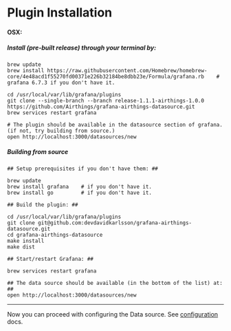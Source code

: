 # Plugin Installation

#### OSX:
##### Install (pre-built release) through your terminal by:
```
brew update
brew install https://raw.githubusercontent.com/Homebrew/homebrew-core/4e48acd1f55270fd00371e226b32184be8dbb23e/Formula/grafana.rb    # grafana 6.7.3 if you don't have it.

cd /usr/local/var/lib/grafana/plugins
git clone --single-branch --branch release-1.1.1-airthings-1.0.0 https://github.com/Airthings/grafana-airthings-datasource.git
brew services restart grafana

# The plugin should be available in the datasource section of grafana. (if not, try building from source.)
open http://localhost:3000/datasources/new
```

##### Building from source
```
## Setup prerequisites if you don't have them: ##

brew update
brew install grafana    # if you don't have it.
brew install go         # if you don't have it.

## Build the plugin: ##

cd /usr/local/var/lib/grafana/plugins
git clone git@github.com:devdavidkarlsson/grafana-airthings-datasource.git
cd grafana-airthings-datasource
make install
make dist

## Start/restart Grafana: ##

brew services restart grafana

## The data source should be available (in the bottom of the list) at: ##
open http://localhost:3000/datasources/new
```
---
Now you can proceed with configuring the Data source.
See [configuration](https://github.com/devdavidkarlsson/grafana-airthings-datasource/blob/master/docs/configuration.md) docs.

